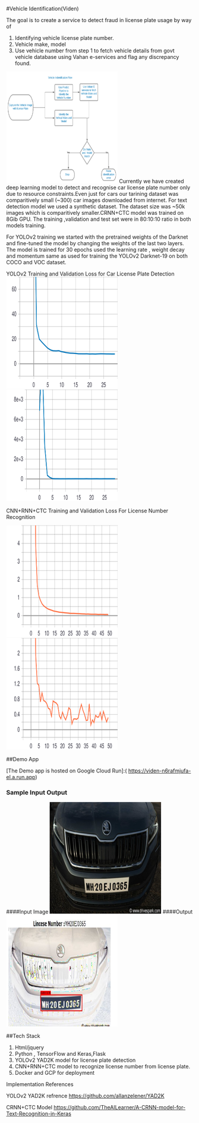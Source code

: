 #Vehicle Identification(Viden)

The goal is to create a service to detect fraud in license plate usage by way of 
1. Identifying vehicle  license plate number.
2. Vehicle make, model 
3. Use vehicle number from step 1 to fetch vehicle details from govt vehicle database 
   using Vahan e-services and flag any discrepancy found.
  <img src="img/flow.svg" width="300" height="300">                 
Currently we have created deep learning model to detect and recognise car license plate number only due to resource constraints.Even just for cars our tarining dataset was comparitively small (~300) car images downloaded from internet. For text detection model we used a synthetic dataset. The dataset size was ~50k images which is comparitively smaller.CRNN+CTC model was trained on 8Gib GPU. The training ,validation and test set were in 80:10:10 ratio in both models training. 

For YOLOv2 training we started with the pretrained weights of the Darknet and fine-tuned the model by changing the weights of the last two layers. The model is trained for 30 epochs used the learning rate , weight decay and momentum  same as used for training the YOLOv2 Darknet-19 on both COCO and VOC dataset.

YOLOv2 Training and Validation Loss for Car License Plate Detection
<img src="img/loss.svg" width="300" height="300">  <img src="img/val_loss.svg" width="300" height="300"> 


CNN+RNN+CTC Training and Validation Loss For License Number Recognition

<img src="img/loss_CRNN.svg" width="300" height="300">   <img src="img/val_loss_CRNN.svg" width="300" height="300">          
 
##Demo App

[The Demo app is hosted on Google Cloud Run]:( https://viden-n6rafmjufa-el.a.run.app)

### Sample Input Output
####Input Image
 <img src="test_sample_img/2.JPG" width="300" height="300"> 
####Output 
 <img src="test_sample_img/Sample_output.JPG" width="300" height="300"> 

##Tech Stack
1. Html/jquery
2. Python , TensorFlow and Keras,Flask
3. YOLOv2 YAD2K model for license plate detection
4. CNN+RNN+CTC model to recognize license number from license plate.
5. Docker and GCP for deployment


Implementation References


YOLOv2 YAD2K refrence https://github.com/allanzelener/YAD2K

CRNN+CTC Model https://github.com/TheAILearner/A-CRNN-model-for-Text-Recognition-in-Keras
